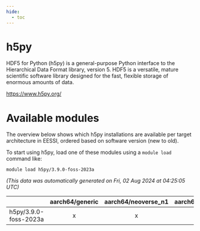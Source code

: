 ```yaml
---
hide:
  - toc
---
```


h5py
====


HDF5 for Python (h5py) is a general-purpose Python interface to the Hierarchical Data Format library, version 5. HDF5 is a versatile, mature scientific software library designed for the fast, flexible storage of enormous amounts of data.

https://www.h5py.org/
# Available modules


The overview below shows which h5py installations are available per target architecture in EESSI, ordered based on software version (new to old).

To start using h5py, load one of these modules using a `module load` command like:

```shell
module load h5py/3.9.0-foss-2023a
```

*(This data was automatically generated on Fri, 02 Aug 2024 at 04:25:05 UTC)*  

| |aarch64/generic|aarch64/neoverse_n1|aarch64/neoverse_v1|x86_64/generic|x86_64/amd/zen2|x86_64/amd/zen3|x86_64/amd/zen4|x86_64/intel/haswell|x86_64/intel/skylake_avx512|
| :---: | :---: | :---: | :---: | :---: | :---: | :---: | :---: | :---: | :---: |
|h5py/3.9.0-foss-2023a|x|x|x|x|x|x|x|x|x|
